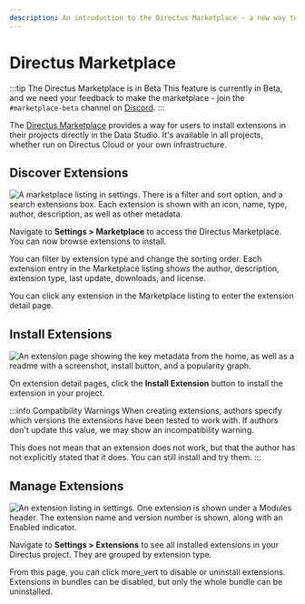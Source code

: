 ```yaml
---
description: An introduction to the Directus Marketplace - a new way to publish and install Directus extensions.
---
```


# Directus Marketplace

:::tip The Directus Marketplace is in Beta This feature is currently in Beta, and we need your feedback to make the
marketplace - join the `#marketplace-beta` channel on [Discord](https://directus.chat). :::

The [Directus Marketplace](/user-guide/marketplace/overview) provides a way for users to install extensions in their
projects directly in the Data Studio. It's available in all projects, whether run on Directus Cloud or your own
infrastructure.

## Discover Extensions

![A marketplace listing in settings. There is a filter and sort option, and a search extensions box. Each extension is shown with an icon, name, type, author, description, as well as other metadata.](https://marketing.directus.app/assets/9ed89505-ca30-43d7-b4c4-2f6b40223815.png)

Navigate to **Settings > Marketplace** to access the Directus Marketplace. You can now browse extensions to install.

You can filter by extension type and change the sorting order. Each extension entry in the Marketplace listing shows the
author, description, extension type, last update, downloads, and license.

You can click any extension in the Marketplace listing to enter the extension detail page.

## Install Extensions

![An extension page showing the key metadata from the home, as well as a readme with a screenshot, install button, and a popularity graph.](https://marketing.directus.app/assets/ac0c5aea-30dc-49d2-a5e7-e7e6f95ba384.png)

On extension detail pages, click the **Install Extension** button to install the extension in your project.

:::info Compatibility Warnings When creating extensions, authors specify which versions the extensions have been tested
to work with. If authors don't update this value, we may show an incompatibility warning.

This does not mean that an extension does not work, but that the author has not explicitly stated that it does. You can
still install and try them. :::

## Manage Extensions

![An extension listing in settings. One extension is shown under a Modules header. The extension name and version number is shown, along with an Enabled indicator.](https://marketing.directus.app/assets/61ea239c-5116-4c82-a677-acd1323972f0.png)

Navigate to **Settings > Extensions** to see all installed extensions in your Directus project. They are grouped by
extension type.

From this page, you can click <span mi="" icon="">more_vert</span> to disable or uninstall extensions. Extensions in
bundles can be disabled, but only the whole bundle can be uninstalled.
